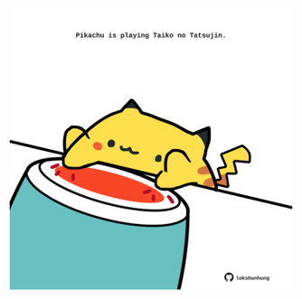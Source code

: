 <!-- built at 17/11/2021, 04:02:52 UTC -->
<p align="center">
  <img width="500" height="500" src="./ReadmeImage.svg">
</p>
